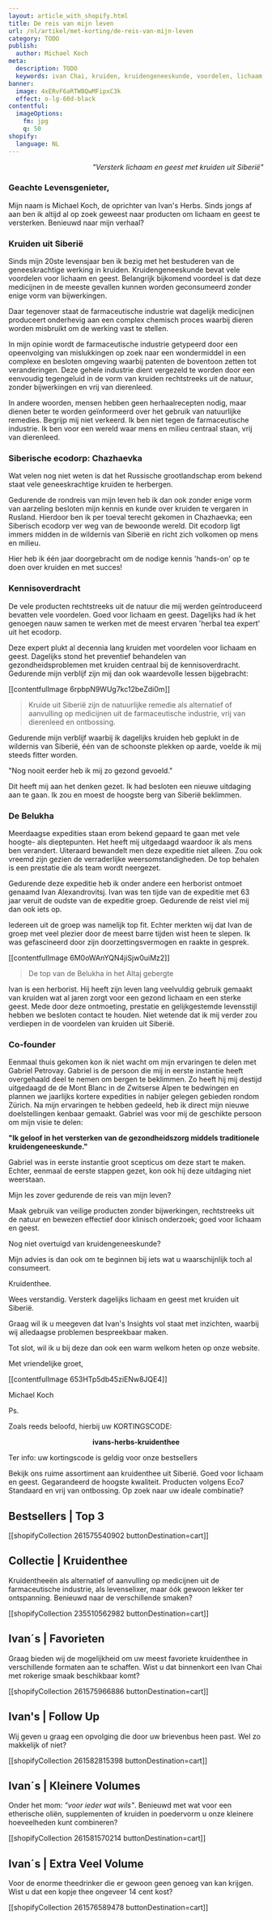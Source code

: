 ```yaml
---
layout: article_with_shopify.html
title: De reis van mijn leven
url: /nl/artikel/met-korting/de-reis-van-mijn-leven
category: TODO
publish:
  author: Michael Koch
meta:
  description: TODO
  keywords: ivan Chai, kruiden, kruidengeneeskunde, voordelen, lichaam, geest, siberië, traditionele kruidengeneeskunde, natuur, geneeskrachtig, michael koch, ivan's herbs
banner:
  image: 4xERvF6aRTWBQwMFipxC3k
  effect: o-lg-60d-black
contentful:
  imageOptions:
    fm: jpg
    q: 50
shopify:
  language: NL
---
```

<p style="text-align: right"><i>"Versterk lichaam en geest met kruiden uit Siberië"</i></p>

### Geachte Levensgenieter,

Mijn naam is Michael Koch, de oprichter van Ivan's Herbs. Sinds jongs af aan ben ik altijd al op zoek geweest naar producten om lichaam en geest te versterken. Benieuwd naar mijn verhaal?

### Kruiden uit Siberië

Sinds mijn 20ste levensjaar ben ik bezig met het bestuderen van de geneeskrachtige werking in kruiden. Kruidengeneeskunde bevat vele voordelen voor lichaam en geest. Belangrijk bijkomend voordeel is dat deze medicijnen in de meeste gevallen kunnen worden geconsumeerd zonder enige vorm van bijwerkingen.

Daar tegenover staat de farmaceutische industrie wat dagelijk medicijnen produceert onderhevig aan een complex chemisch proces waarbij dieren worden misbruikt om de werking vast te stellen.

In mijn opinie wordt de farmaceutische industrie getypeerd door een opeenvolging van mislukkingen op zoek naar een wondermiddel in een complexe en besloten omgeving waarbij patenten de boventoon zetten tot veranderingen. Deze gehele industrie dient vergezeld te worden door een eenvoudig tegengeluid in de vorm van kruiden rechtstreeks uit de natuur, zonder bijwerkingen en vrij van dierenleed.

In andere woorden, mensen hebben geen herhaalrecepten nodig, maar dienen beter te worden geïnformeerd over het gebruik van natuurlijke remedies. Begrijp mij niet verkeerd. Ik ben niet tegen de farmaceutische industrie. Ik ben voor een wereld waar mens en milieu centraal staan, vrij van dierenleed.

### Siberische ecodorp: Chazhaevka
Wat velen nog niet weten is dat het Russische grootlandschap erom bekend staat vele geneeskrachtige kruiden te herbergen.

Gedurende de rondreis van mijn leven heb ik dan ook zonder enige vorm van aarzeling besloten mijn kennis en kunde over kruiden te vergaren in Rusland. Hierdoor ben ik per toeval terecht gekomen in Chazhaevka; een Siberisch ecodorp ver weg van de bewoonde wereld. Dit ecodorp ligt immers midden in de wildernis van Siberië en richt zich volkomen op mens en milieu.

Hier heb ik één jaar doorgebracht om de nodige kennis 'hands-on' op te doen over kruiden en met succes!

### Kennisoverdracht

De vele producten rechtstreeks uit de natuur die mij werden geïntroduceerd bevatten vele voordelen. Goed voor lichaam en geest. Dagelijks had ik het genoegen nauw samen te werken met de meest ervaren 'herbal tea expert' uit het ecodorp.

Deze expert plukt al decennia lang kruiden met voordelen voor lichaam en geest. Dagelijks stond het preventief behandelen van gezondheidsproblemen met kruiden centraal bij de kennisoverdracht. Gedurende mijn verblijf zijn mij dan ook waardevolle lessen bijgebracht:

[[contentfulImage 6rpbpN9WUg7kc12beZdi0m]]
> Kruide uit Siberië zijn de natuurlijke remedie als alternatief of aanvulling op medicijnen uit de farmaceutische industrie, vrij van dierenleed en ontbossing.

Gedurende mijn verblijf waarbij ik dagelijks kruiden heb geplukt in de wildernis van Siberië, één van de schoonste plekken op aarde, voelde ik mij steeds fitter worden.

"Nog nooit eerder heb ik mij zo gezond gevoeld."

Dit heeft mij aan het denken gezet. Ik had besloten een nieuwe uitdaging aan te gaan. Ik zou en moest de hoogste berg van Siberië beklimmen.

### De Belukha

Meerdaagse expedities staan erom bekend gepaard te gaan met vele hoogte- als dieptepunten. Het heeft mij uitgedaagd waardoor ik als mens ben verandert. Uiteraard bewandelt men deze expeditie niet alleen. Zou ook vreemd zijn gezien de verraderlijke weersomstandigheden. De top behalen is een prestatie die als team wordt neergezet.

Gedurende deze expeditie heb ik onder andere een herborist ontmoet genaamd Ivan Alexandrovitsj. Ivan was ten tijde van de expeditie met 63 jaar veruit de oudste van de expeditie groep. Gedurende de reist viel mij dan ook iets op.

Iedereen uit de groep was namelijk top fit. Echter merkten wij dat Ivan de groep met veel plezier door de meest barre tijden wist heen te slepen. Ik was gefascineerd door zijn doorzettingsvermogen en raakte in gesprek.

[[contentfulImage 6M0oWAnYQN4jiSjw0uiMz2]]
> De top van de Belukha in het Altaj gebergte

Ivan is een herborist. Hij heeft zijn leven lang veelvuldig gebruik gemaakt van kruiden wat al jaren zorgt voor een gezond lichaam en een sterke geest. Mede door deze ontmoeting, prestatie en gelijkgestemde levensstijl hebben we besloten contact te houden. Niet wetende dat ik mij verder zou verdiepen in de voordelen van kruiden uit Siberië.

### Co-founder

Eenmaal thuis gekomen kon ik niet wacht om mijn ervaringen te delen met Gabriel Petrovay. Gabriel is de persoon die mij in eerste instantie heeft overgehaald deel te nemen om bergen te beklimmen. Zo heeft hij mij destijd uitgedaagd de de Mont Blanc in de Zwitserse Alpen te bedwingen en plannen we jaarlijks kortere expedities in nabijer gelegen gebieden rondom Zürich. Na mijn ervaringen te hebben gedeeld, heb ik direct mijn nieuwe doelstellingen kenbaar gemaakt. Gabriel was voor mij de geschikte persoon om mijn visie te delen:

**"Ik geloof in het versterken van de gezondheidszorg middels traditionele kruidengeneeskunde."**

Gabriel was in eerste instantie groot scepticus om deze start te maken. Echter, eenmaal de eerste stappen gezet, kon ook hij deze uitdaging niet weerstaan.

Mijn les zover gedurende de reis van mijn leven?

Maak gebruik van veilige producten zonder bijwerkingen, rechtstreeks uit de natuur en bewezen effectief door klinisch onderzoek; goed voor lichaam en geest.

Nog niet overtuigd van kruidengeneeskunde?

Mijn advies is dan ook om te beginnen bij iets wat u waarschijnlijk toch al consumeert.

Kruidenthee.

Wees verstandig. Versterk dagelijks lichaam en geest met kruiden uit Siberië.

Graag wil ik u meegeven dat Ivan's Insights vol staat met inzichten, waarbij wij alledaagse problemen bespreekbaar maken.

Tot slot, wil ik u bij deze dan ook een warm welkom heten op onze website.

Met vriendelijke groet,

[[contentfulImage 653HTp5db45ziENw8JQE4]]

Michael Koch

Ps.

Zoals reeds beloofd, hierbij uw KORTINGSCODE:

<p style="text-align: center"><b>ivans-herbs-kruidenthee</b></p>

Ter info: uw kortingscode is geldig voor onze bestsellers

Bekijk ons ruime assortiment aan kruidenthee uit Siberië. Goed voor lichaam en geest. Gegarandeerd de hoogste kwaliteit. Producten volgens Eco7 Standaard en vrij van ontbossing. Op zoek naar uw ideale combinatie?

## Bestsellers | Top 3

[[shopifyCollection 261575540902 buttonDestination=cart]]

## Collectie | Kruidenthee

Kruidentheeën als alternatief of aanvulling op medicijnen uit de farmaceutische industrie, als levenselixer, maar óók gewoon lekker ter ontspanning. Benieuwd naar de verschillende smaken?

[[shopifyCollection 235510562982 buttonDestination=cart]]

## Ivan´s | Favorieten

Graag bieden wij de mogelijkheid om uw meest favoriete kruidenthee in verschillende formaten aan te schaffen. Wist u dat binnenkort een Ivan Chai met rokerige smaak beschikbaar komt?

[[shopifyCollection 261575966886 buttonDestination=cart]]

## Ivan's | Follow Up

Wij geven u graag een opvolging die door uw brievenbus heen past. Wel zo makkelijk of niet?

[[shopifyCollection 261582815398 buttonDestination=cart]]

## Ivan´s | Kleinere Volumes

Onder het mom: _"voor ieder wat wils"_. Benieuwd met wat voor een etherische oliën, supplementen of kruiden in poedervorm u onze kleinere hoeveelheden kunt combineren?

[[shopifyCollection 261581570214 buttonDestination=cart]]

## Ivan´s | Extra Veel Volume

Voor de enorme theedrinker die er gewoon geen genoeg van kan krijgen. Wist u dat een kopje thee ongeveer 14 cent kost?

[[shopifyCollection 261576589478 buttonDestination=cart]]
